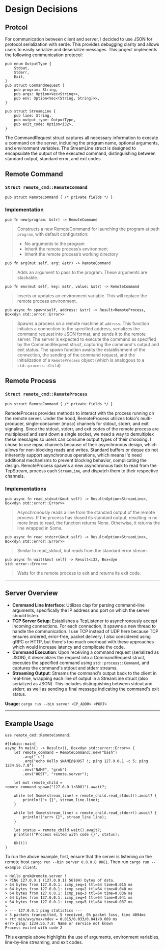 
# Design Decisions
## Protcol
For communication between client and server, I decided to use JSON for protocol serialization with serde. This provides debugging clarity and allows users to easily serialize and deserialize messages. This project implements the following communication protocol:
```
pub enum OutputType {
    Stdout,
    Stderr,
    Exit,
}
pub struct CommandRequest {
    pub program: String,
    pub args: Option<Vec<String>>,
    pub env: Option<Vec<(String, String)>>,
}

pub struct StreamLine {
    pub line: String,
    pub output_type: OutputType,
    pub exit_code: Option<i32>,
}
```

The CommandRequest struct captures all necessary information to execute a command on the server, including the program name, optional arguments, and environment variables. The StreamLine struct is designed to encapsulate the output of the executed command, distinguishing between standard output, standard error, and exit codes

## Remote Command
###  `Struct remote_cmd::RemoteCommand`
```pub struct RemoteCommand { /* private fields */ }```

### Implementation
`pub fn new(program: &str) -> RemoteCommand`
> Constructs a new RemoteCommand for launching the program at path `program`, with default configuration:
> * No arguments to the program
> * Inherit the remote process’s environment
> * Inherit the remote process’s working directory


`pub fn arg(mut self, arg: &str) -> RemoteCommand `
> Adds an argument to pass to the program. These arguments are stackable.


`pub fn env(mut self, key: &str, value: &str) -> RemoteCommand `
> Inserts or updates an environment variable. This will replace the remote process environment.

`pub async fn spawn(self, address: &str) -> Result<RemoteProcess, Box<dyn std::error::Error>>`
> Spawns a process on a remote machine at `address`. This function initiates a connection to the specified address, serializes the command request into JSON format, and sends it to the remote server. The server is expected to execute the command as specified by the CommandRequest struct, capturing the command's output and exit status. The spawn function awaits the establishment of the connection, the sending of the command request, and the initialization of a `RemoteProcess` object (which is analogous to a `std::process::Child`)


## Remote Process
###  `Struct remote_cmd::RemoteProcess`
```pub struct RemoteCommand { /* private fields */ }```


RemoteProcess provides methods to interact with the process running on the remote server. Under the hood, RemoteProcess utilizes tokio's multi-producer, single-consumer (mpsc) channels for stdout, stderr, and exit signaling. Since the stdout, stderr, and exit codes of the remote process are multiplexed and sent down a single socket, we need a way to demultiplex these messages so users can consume output types of their choosing. I chose to use mpsc channels because of their asynchronous design, which allows for non-blocking reads and writes. Standard buffers or deque do not inherently support asynchronous operations, which means I'd need additional mechanisms to prevent blocking behavior, complicating the design. RemoteProcess spawns a new asynchronous task to read from the TcpStream, process each `StreamLine`, and dispatch them to their respective channels. 


### Implementations
`pub async fn read_stdout(&mut self) -> Result<Option<StreamLine>, Box<dyn std::error::Error>>`
> Asynchronously reads a line from the standard output of the remote process. If the process has closed its standard output, resulting in no more lines to read, the function returns None. Otherwise, it returns the line wrapped in Some.

`pub async fn read_stderr(&mut self) -> Result<Option<StreamLine>, Box<dyn std::error::Error>>`
> Similar to read_stdout, but reads from the standard error stream.

`pub async fn wait(&mut self) -> Result<i32, Box<dyn std::error::Error>>`
> Waits for the remote process to exit and returns its exit code.
- - - -
## Server Overview
* **Command Line Interface**: Utilizes clap for parsing command-line arguments, specifically the IP address and port on which the server should listen.
* **TCP Server Setup**: Establishes a TcpListener to asynchronously accept incoming connections. For each connection, it spawns a new thread to handle the communication. I use TCP instead of UDP here because TCP ensures ordered, error-free, packet delivery. I also considered using gRPC or HTTP, but there's too much overhead with these approaches which would increase latency and complicate the code. 
* **Command Execution**: Upon receiving a command request (serialized as JSON), it deserializes the request into a CommandRequest struct, executes the specified command using `std::process::Command`, and captures the command's stdout and stderr streams.
* **Streaming Output**: Streams the command's output back to the client in real-time, wrapping each line of output in a StreamLine struct (also serialized as JSON). This includes distinguishing between stdout and stderr, as well as sending a final message indicating the command's exit status.

**Usage:** `cargo run --bin server <IP_ADDR> <PORT>`
- - - -
## Example Usage
```
use remote_cmd::RemoteCommand;

#[tokio::main]
async fn main() -> Result<(), Box<dyn std::error::Error>> {
    let remote_command = RemoteCommand::new("bash")
        .arg("-c")
        .arg("echo Hello $NAME@$HOST !; ping 127.0.0.1 -c 5; ping 1234.56.7.8")
        .env("NAME", "grok")
        .env("HOST", "remote.server");

    let mut remote_child = remote_command.spawn("127.0.0.1:8081").await?;

    while let Some(stream_line) = remote_child.read_stdout().await? {
        println!("> {}", stream_line.line);
    }

    while let Some(stream_line) = remote_child.read_stderr().await? {
        println!("err> {}", stream_line.line);
    }

    let status = remote_child.wait().await?;
    println!("Process exited with code {}", status);

    Ok(())
}

```

To run the above example, first, ensure that the server is listening on the remote host `cargo run --bin server 0.0.0.0 8081`. Then run `cargo run --example client`.
```
> Hello grok@remote.server !
> PING 127.0.0.1 (127.0.0.1) 56(84) bytes of data.
> 64 bytes from 127.0.0.1: icmp_seq=1 ttl=64 time=0.015 ms
> 64 bytes from 127.0.0.1: icmp_seq=2 ttl=64 time=0.040 ms
> 64 bytes from 127.0.0.1: icmp_seq=3 ttl=64 time=0.036 ms
> 64 bytes from 127.0.0.1: icmp_seq=4 ttl=64 time=0.041 ms
> 64 bytes from 127.0.0.1: icmp_seq=5 ttl=64 time=0.037 ms
> 
> --- 127.0.0.1 ping statistics ---
> 5 packets transmitted, 5 received, 0% packet loss, time 4094ms
> rtt min/avg/max/mdev = 0.015/0.033/0.041/0.009 ms
err> ping: 1234.56.7.8: Name or service not known
Process exited with code 2
```

This example above highlights the use of arguments, environment variables, line-by-line streaming, and exit codes.
